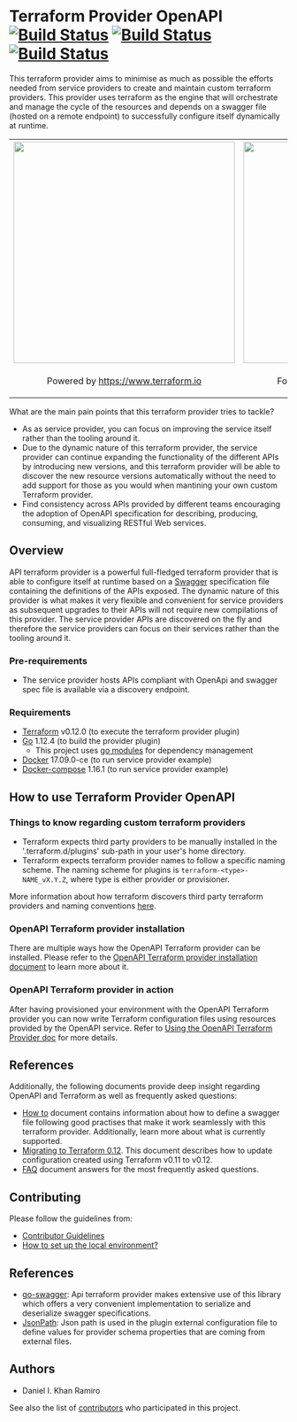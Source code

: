 # Terraform Provider OpenAPI [![Build Status][travis-image]][travis-url] [![Build Status][godoc-badge]][godoc-url] [![Build Status][goreportcard-badge]][goreportcard-url] 

This terraform provider aims to minimise as much as possible the efforts needed from service providers to create and
maintain custom terraform providers. This provider uses terraform as the engine that will orchestrate and manage the cycle
of the resources and depends on a swagger file (hosted on a remote endpoint) to successfully configure itself dynamically at runtime.

<center>
    <table cellspacing="0" cellpadding="0" style="width:100%; border: none;">
      <tr>
        <th align="center"><img src="https://cdn.rawgit.com/hashicorp/terraform-website/master/content/source/assets/images/logo-hashicorp.svg" width="400px"></th>
        <th align="center"><img src="https://www.openapis.org/wp-content/uploads/sites/3/2018/02/OpenAPI_Logo_Pantone-1.png" width="400px"></th> 
      </tr>
      <tr>
        <td align="center"><p>Powered by <a href="https://www.terraform.io">https://www.terraform.io</a></p></td>
        <td align="center"><p>Following <a href="https://github.com/OAI/OpenAPI-Specification">The OpenAPI Specification</a></td> 
      </tr>
    </table>
</center>

What are the main pain points that this terraform provider tries to tackle?

- As as service provider, you can focus on improving the service itself rather than the tooling around it.
- Due to the dynamic nature of this terraform provider, the service provider can continue expanding the functionality
of the different APIs by introducing new versions, and this terraform provider will be able to discover the new resource versions automatically without the need to add support for those as you would when mantining your own custom Terraform provider.
- Find consistency across APIs provided by different teams encouraging the adoption of OpenAPI specification for
describing, producing, consuming, and visualizing RESTful Web services.

## Overview

API terraform provider is a powerful full-fledged terraform provider that is able to configure itself at runtime based on 
a [Swagger](https://swagger.io/) specification file containing the definitions of the APIs exposed. The dynamic nature of 
this provider is what makes it very flexible and convenient for service providers as subsequent upgrades 
to their APIs will not require new compilations of this provider. 
The service provider APIs are discovered on the fly and therefore the service providers can focus on their services
rather than the tooling around it.

### Pre-requirements

-   The service provider hosts APIs compliant with OpenApi and swagger spec file is available via a discovery endpoint.

### Requirements

- [Terraform](https://www.terraform.io/downloads.html) v0.12.0 (to execute the terraform provider plugin)
- [Go](https://golang.org/doc/install) 1.12.4 (to build the provider plugin)
  - This project uses [go modules](https://github.com/golang/go/wiki/Modules) for dependency management
- [Docker](https://www.docker.com/) 17.09.0-ce (to run service provider example)
- [Docker-compose](https://docs.docker.com/compose/) 1.16.1 (to run service provider example)


## How to use Terraform Provider OpenAPI

### Things to know regarding custom terraform providers

- Terraform expects third party providers to be manually installed in the '.terraform.d/plugins' sub-path in your user's home directory.
- Terraform expects terraform provider names to follow a specific naming scheme. The naming scheme for plugins is 
``terraform-<type>-NAME_vX.Y.Z``, where type is either provider or provisioner. 

More information about how terraform discovers third party terraform providers and naming conventions [here](https://www.terraform.io/docs/extend/how-terraform-works.html#discovery).

### OpenAPI Terraform provider installation

There are multiple ways how the OpenAPI Terraform provider can be installed. Please
refer to the [OpenAPI Terraform provider installation document](https://github.com/dikhan/terraform-provider-openapi/blob/master/docs/installing_openapi_provider.md)
to learn more about it.

### OpenAPI Terraform provider in action

After having provisioned your environment with the OpenAPI Terraform provider
you can now write Terraform configuration files using resources provided
by the OpenAPI service. Refer to [Using the OpenAPI Terraform Provider doc](https://github.com/dikhan/terraform-provider-openapi/blob/master/docs/using_openapi_provider.md)
for more details.

## References

Additionally, the following documents provide deep insight regarding OpenAPI and Terraform as well as frequently asked questions:

- [How to](docs/how_to.md) document contains information about how to define a swagger file following good practises that
make it work seamlessly with this terraform provider. Additionally, learn more about what is currently supported.
- [Migrating to Terraform 0.12](./docs/terraform_version_upgrades/upgrading_to_terraform_0.12.md). This document describes
how to update configuration created using Terraform v0.11 to v0.12.
- [FAQ](./docs/faq.md) document answers for the most frequently asked questions.

## Contributing
Please follow the guidelines from:

 - [Contributor Guidelines](.github/CONTRIBUTING.md)
 - [How to set up the local environment?](./docs/local_environment.md)

## References

- [go-swagger](https://github.com/go-swagger/go-swagger): Api terraform provider makes extensive use of this library 
which offers a very convenient implementation to serialize and deserialize swagger specifications.
- [JsonPath](https://github.com/oliveagle/jsonpath): Json path is used in
the plugin external configuration file to define values for provider schema
properties that are coming from external files.

## Authors

- Daniel I. Khan Ramiro

See also the list of [contributors](https://github.com/dikhan/terraform-provider-api/graphs/contributors) who participated in this project.


[travis-url]: https://travis-ci.org/dikhan/terraform-provider-openapi
[travis-image]: https://travis-ci.org/dikhan/terraform-provider-openapi.svg?branch=master

[godoc-url]: https://godoc.org/github.com/dikhan/terraform-provider-openapi
[godoc-badge]: http://img.shields.io/badge/godoc-reference-5272B4.svg?style=flat-square

[goreportcard-url]: https://goreportcard.com/report/github.com/dikhan/terraform-provider-openapi
[goreportcard-badge]: https://goreportcard.com/badge/github.com/dikhan/terraform-provider-openapi?style=flat-square